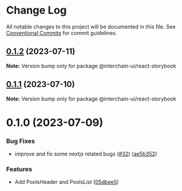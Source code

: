 # Change Log

All notable changes to this project will be documented in this file.
See [Conventional Commits](https://conventionalcommits.org) for commit guidelines.

## [0.1.2](https://github.com/cosmology-tech/interchain-ui/compare/@interchain-ui/react-storybook@0.1.1...@interchain-ui/react-storybook@0.1.2) (2023-07-11)

**Note:** Version bump only for package @interchain-ui/react-storybook

## [0.1.1](https://github.com/cosmology-tech/interchain-ui/compare/@interchain-ui/react-storybook@0.1.0...@interchain-ui/react-storybook@0.1.1) (2023-07-10)

**Note:** Version bump only for package @interchain-ui/react-storybook

# 0.1.0 (2023-07-09)

### Bug Fixes

- improve and fix some nextjs related bugs ([#32](https://github.com/cosmology-tech/interchain-ui/issues/32)) ([ae5b352](https://github.com/cosmology-tech/interchain-ui/commit/ae5b35247b1a2e12f956363761c56e00e1fb9818))

### Features

- Add PoolsHeader and PoolsList ([05dbee5](https://github.com/cosmology-tech/interchain-ui/commit/05dbee5fb9c0a93689d3c01f09e59734ed650f72))
